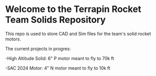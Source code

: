 # Welcome to the Terrapin Rocket Team Solids Repository
This repo is used to store CAD and Sim files for the team's solid rocket motors.   


The current projects in progres:  

-High Altitude Solid: 6" P motor meant to fly to 70k ft  

-SAC 2024 Motor: 4" N motor meant to fly to 10k ft  

